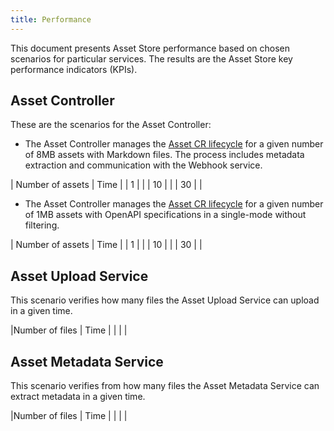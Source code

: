 ```yaml
---
title: Performance
---
```


This document presents Asset Store performance based on chosen scenarios for particular services. The results are the Asset Store key performance indicators (KPIs).

## Asset Controller

These are the scenarios for the Asset Controller:

- The Asset Controller manages the [Asset CR lifecycle](#details-asset-custom-resource-lifecycle) for a given number of 8MB assets with Markdown files. The process includes metadata extraction and communication with the Webhook service.

| Number of assets | Time |
| 1 |  |
| 10 |  |
| 30 |  |

- The Asset Controller manages the [Asset CR lifecycle](#details-asset-custom-resource-lifecycle) for a given number of 1MB assets with OpenAPI specifications in a single-mode without filtering.

| Number of assets | Time |
| 1 |  |
| 10 |  |
| 30 |  |

## Asset Upload Service

This scenario verifies how many files the Asset Upload Service can upload in a given time.

|Number of files | Time |
|  |  |

## Asset Metadata Service

This scenario verifies from how many files the Asset Metadata Service can extract metadata in a given time.

|Number of files | Time |
|  |  |
